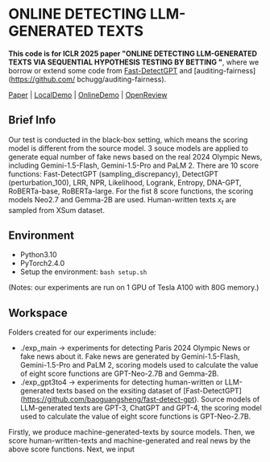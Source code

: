# ONLINE DETECTING LLM-GENERATED TEXTS
**This code is for ICLR 2025 paper "ONLINE DETECTING LLM-GENERATED TEXTS VIA SEQUENTIAL HYPOTHESIS TESTING BY BETTING "**, where we borrow or extend some code from [Fast-DetectGPT](https://github.com/baoguangsheng/fast-detect-gpt) and [auditing-fairness](https://github.com/ bchugg/auditing-fairness).

[Paper](url) 
| [LocalDemo](#local-demo)
| [OnlineDemo](http://region-9.autodl.pro:21504/)
| [OpenReview](https://openreview.net/forum?id=Bpcgcr8E8Z)

## Brief Info
Our test is conducted in the black-box setting, which means the scoring model is different from the source model. 3 souce models are applied to generate equal number of fake news based on the real 2024 Olympic News, including Gemini-1.5-Flash, Gemini-1.5-Pro and PaLM 2. There are 10 score functions: Fast-DetectGPT (sampling_discrepancy), DetectGPT (perturbation_100), LRR, NPR, Likelihood, Logrank, Entropy, DNA-GPT, RoBERTa-base, RoBERTa-large. For the fist 8 score functions, the scoring models Neo2.7 and Gemma-2B are used. Human-written texts $x_t$ are sampled from XSum dataset.

## Environment
* Python3.10
* PyTorch2.4.0
* Setup the environment:
  ```bash setup.sh```
  
(Notes: our experiments are run on 1 GPU of Tesla A100 with 80G memory.)

## Workspace
Folders created for our experiments include:
* ./exp_main -> experiments for detecting Paris 2024 Olympic News or fake news about it. Fake news are generated by Gemini-1.5-Flash, Gemini-1.5-Pro and PaLM 2, scoring models used to calculate the value of eight score functions are GPT-Neo-2.7B and Gemma-2B.
* ./exp_gpt3to4 -> experiments for detecting human-written or LLM-generated texts based on the exsiting dataset of [Fast-DetectGPT] (https://github.com/baoguangsheng/fast-detect-gpt). Source models of LLM-generated texts are GPT-3, ChatGPT and GPT-4, the scoring model used to calculate the value of eight score functions is GPT-Neo-2.7B.
  
Firstly, we produce machine-generated-texts by source models. Then, we score human-written-texts and machine-generated  and real news by the above score functions. Next, we input 
